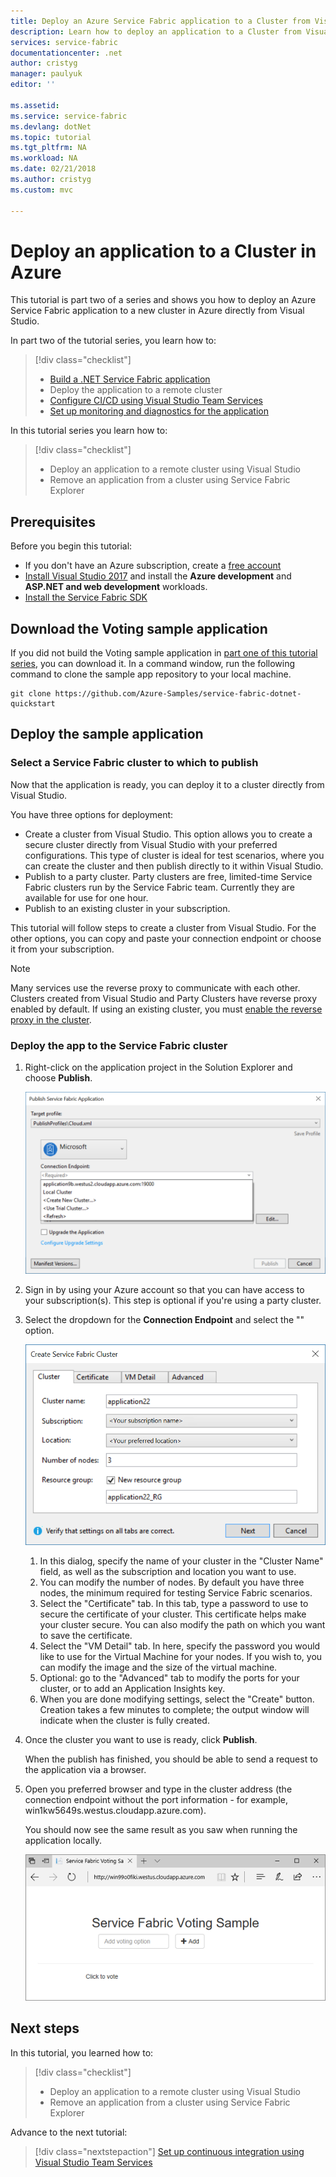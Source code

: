```yaml
---
title: Deploy an Azure Service Fabric application to a Cluster from Visual Studio | Microsoft Docs
description: Learn how to deploy an application to a Cluster from Visual Studio
services: service-fabric
documentationcenter: .net
author: cristyg
manager: paulyuk
editor: ''

ms.assetid:
ms.service: service-fabric
ms.devlang: dotNet
ms.topic: tutorial
ms.tgt_pltfrm: NA
ms.workload: NA
ms.date: 02/21/2018
ms.author: cristyg
ms.custom: mvc

---
```


# Deploy an application to a Cluster in Azure
This tutorial is part two of a series and shows you how to deploy an Azure Service Fabric application to a new cluster in Azure directly from Visual Studio.

In part two of the tutorial series, you learn how to:
> [!div class="checklist"]
> * [Build a .NET Service Fabric application](service-fabric-tutorial-create-dotnet-app.md)
> * Deploy the application to a remote cluster
> * [Configure CI/CD using Visual Studio Team Services](service-fabric-tutorial-deploy-app-with-cicd-vsts.md)
> * [Set up monitoring and diagnostics for the application](service-fabric-tutorial-monitoring-aspnet.md)

In this tutorial series you learn how to:
> [!div class="checklist"]
> * Deploy an application to a remote cluster using Visual Studio
> * Remove an application from a cluster using Service Fabric Explorer

## Prerequisites
Before you begin this tutorial:
- If you don't have an Azure subscription, create a [free account](https://azure.microsoft.com/free/?WT.mc_id=A261C142F)
- [Install Visual Studio 2017](https://www.visualstudio.com/) and install the **Azure development** and **ASP.NET and web development** workloads.
- [Install the Service Fabric SDK](service-fabric-get-started.md)

## Download the Voting sample application
If you did not build the Voting sample application in [part one of this tutorial series](service-fabric-tutorial-create-dotnet-app.md), you can download it. In a command window, run the following command to clone the sample app repository to your local machine.

```
git clone https://github.com/Azure-Samples/service-fabric-dotnet-quickstart
```

## Deploy the sample application

### Select a Service Fabric cluster to which to publish
Now that the application is ready, you can deploy it to a cluster directly from Visual Studio.

You have three options for deployment:
- Create a cluster from Visual Studio. This option allows you to create a secure cluster directly from Visual Studio with your preferred configurations. This type of cluster is ideal for test scenarios, where you can create the cluster and then publish directly to it within Visual Studio.
- Publish to a party cluster. Party clusters are free, limited-time Service Fabric clusters run by the Service Fabric team. Currently they are available for use for one hour.
- Publish to an existing cluster in your subscription.

This tutorial will follow steps to create a cluster from Visual Studio. For the other options, you can copy and paste your connection endpoint or choose it from your subscription.
> [!NOTE]
> Many services use the reverse proxy to communicate with each other. Clusters created from Visual Studio and Party Clusters have reverse proxy enabled by default.  If using an existing cluster, you must [enable the reverse proxy in the cluster](service-fabric-reverseproxy.md#setup-and-configuration.md).

### Deploy the app to the Service Fabric cluster

1. Right-click on the application project in the Solution Explorer and choose **Publish**.

    ![Publish Dialog](./media/service-fabric-tutorial-deploy-app-to-party-cluster/publish-app.png)

2. Sign in by using your Azure account so that you can have access to your subscription(s). This step is optional if you're using a party cluster.

3. Select the dropdown for the **Connection Endpoint** and select the "<Create New Cluster...>" option.

    ![Create Cluster Dialog](./media/service-fabric-tutorial-deploy-app-to-party-cluster/create-cluster.png)

    1. In this dialog, specify the name of your cluster in the "Cluster Name" field, as well as the subscription and location you want to use.
    2. You can modify the number of nodes. By default you have three nodes, the minimum required for testing Service Fabric scenarios.
    3. Select the "Certificate" tab. In this tab, type a password to use to secure the certificate of your cluster. This certificate helps make your cluster secure. You can also modify the path on which you want to save the certificate.
    4. Select the "VM Detail" tab. In here, specify the password you would like to use for the Virtual Machine for your nodes. If you wish to, you can modify the image and the size of the virtual machine.
    5. Optional: go to the "Advanced" tab to modify the ports for your cluster, or to add an Application Insights key.
    6. When you are done modifying settings, select the "Create" button. Creation takes a few minutes to complete; the output window will indicate when the cluster is fully created.

4. Once the cluster you want to use is ready, click **Publish**.

    When the publish has finished, you should be able to send a request to the application via a browser.

5. Open you preferred browser and type in the cluster address (the connection endpoint without the port information - for example, win1kw5649s.westus.cloudapp.azure.com).

    You should now see the same result as you saw when running the application locally.

    ![API Response from Cluster](./media/service-fabric-tutorial-deploy-app-to-party-cluster/response-from-cluster.png)

## Next steps
In this tutorial, you learned how to:

> [!div class="checklist"]
> * Deploy an application to a remote cluster using Visual Studio
> * Remove an application from a cluster using Service Fabric Explorer

Advance to the next tutorial:
> [!div class="nextstepaction"]
> [Set up continuous integration using Visual Studio Team Services](service-fabric-tutorial-deploy-app-with-cicd-vsts.md)
